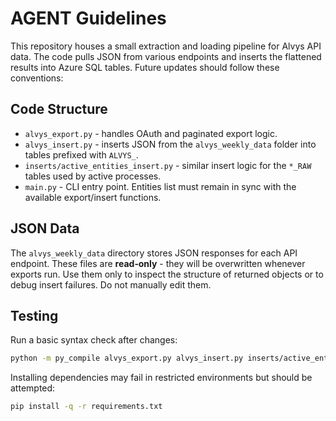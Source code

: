 # AGENT Guidelines

This repository houses a small extraction and loading pipeline for Alvys API data.
The code pulls JSON from various endpoints and inserts the flattened results into
Azure SQL tables. Future updates should follow these conventions:

## Code Structure
- `alvys_export.py` - handles OAuth and paginated export logic.
- `alvys_insert.py` - inserts JSON from the `alvys_weekly_data` folder into
tables prefixed with `ALVYS_`.
- `inserts/active_entities_insert.py` - similar insert logic for the
`*_RAW` tables used by active processes.
- `main.py` - CLI entry point. Entities list must remain in sync with the
available export/insert functions.

## JSON Data
The `alvys_weekly_data` directory stores JSON responses for each API endpoint.
These files are **read‑only** - they will be overwritten whenever exports run.
Use them only to inspect the structure of returned objects or to debug insert
failures. Do not manually edit them.

## Testing
Run a basic syntax check after changes:

```bash
python -m py_compile alvys_export.py alvys_insert.py inserts/active_entities_insert.py main.py
```

Installing dependencies may fail in restricted environments but should be
attempted:

```bash
pip install -q -r requirements.txt
```

